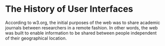 # The History of User Interfaces

According to w3.org, the initial purposes of the web was to share academic journals between researchers in a remote fashion. In other words, the web was built to enable information to be shared between people independent of their geographical location. 

